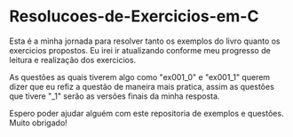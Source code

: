 # Resolucoes-de-Exercicios-em-C
Esta é a minha jornada para resolver tanto os exemplos do livro quanto os exercicios propostos.
Eu irei ir atualizando conforme meu progresso de leitura e realização dos exercicios.

As questões as quais tiverem algo como "ex001_0" e "ex001_1" querem dizer que eu refiz a questão de maneira mais pratica, assim as questões que tivere "_1" serão as versões finais da minha resposta.

Espero poder ajudar alguém com este repositoria de exemplos e questões.
Muito obrigado! 
